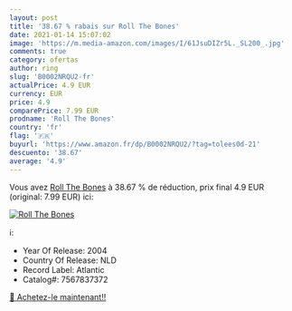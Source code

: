```yaml
---
layout: post
title: '38.67 % rabais sur Roll The Bones'
date: 2021-01-14 15:07:02
image: 'https://m.media-amazon.com/images/I/61JsuDIZr5L._SL200_.jpg'
comments: true
category: ofertas
author: ring
slug: 'B0002NRQU2-fr'
actualPrice: 4.9 EUR
currency: EUR
price: 4.9
comparePrice: 7.99 EUR
prodname: 'Roll The Bones'
country: 'fr'
flag: '🇫🇷'
buyurl: 'https://www.amazon.fr/dp/B0002NRQU2/?tag=tolees0d-21'
descuento: '38.67'
average: '4.9'
---
```


Vous avez [Roll The Bones](https://www.amazon.fr/dp/B0002NRQU2/?tag=tolees0d-21)  à  38.67 % de réduction, prix final  4.9 EUR (original: 7.99 EUR) ici:

[![Roll The Bones](https://m.media-amazon.com/images/I/61JsuDIZr5L._SL200_.jpg)](https://www.amazon.fr/dp/B0002NRQU2/?tag=tolees0d-21)

ℹ️:

- Year Of Release: 2004
- Country Of Release: NLD
- Record Label: Atlantic
- Catalog#: 7567837372

[🛒 Achetez-le maintenant!!](https://www.amazon.fr/dp/B0002NRQU2/?tag=tolees0d-21)
